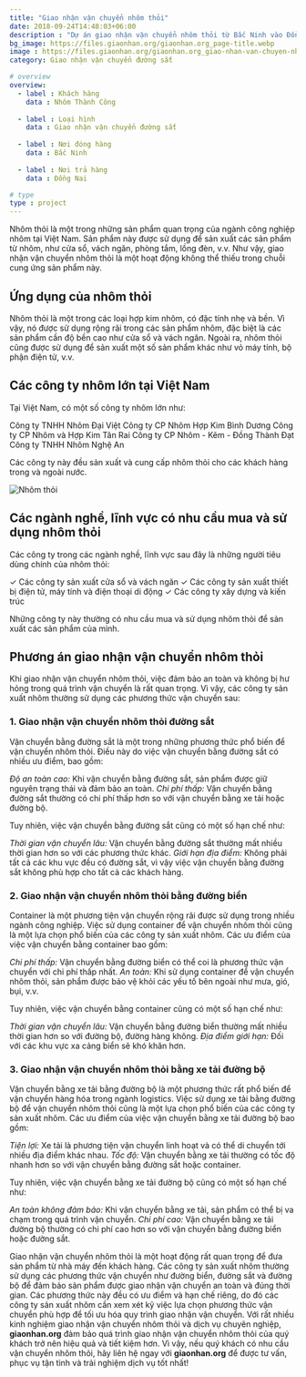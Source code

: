```yaml
---
title: "Giao nhận vận chuyển nhôm thỏi"
date: 2018-09-24T14:48:03+06:00
description : "Dự án giao nhận vận chuyển nhôm thỏi từ Bắc Ninh vào Đồng Nai"
bg_image: https://files.giaonhan.org/giaonhan.org_page-title.webp
image : https://files.giaonhan.org/giaonhan.org_giao-nhan-van-chuyen-nhom-thoi.webp
category: Giao nhận vận chuyển đường sắt

# overview
overview:
  - label : Khách hàng
    data : Nhôm Thành Công
    
  - label : Loại hình
    data : Giao nhận vận chuyển đường sắt
    
  - label : Nơi đóng hàng
    data : Bắc Ninh
    
  - label : Nơi trả hàng
    data : Đồng Nai

# type
type : project
---
```


Nhôm thỏi là một trong những sản phẩm quan trọng của ngành công nghiệp nhôm tại Việt Nam. Sản phẩm này được sử dụng để sản xuất các sản phẩm từ nhôm, như cửa sổ, vách ngăn, phòng tắm, lồng đèn, v.v. Như vậy, giao nhận vận chuyển nhôm thỏi là một hoạt động không thể thiếu trong chuỗi cung ứng sản phẩm này.

## Ứng dụng của nhôm thỏi

Nhôm thỏi là một trong các loại hợp kim nhôm, có đặc tính nhẹ và bền. Vì vậy, nó được sử dụng rộng rãi trong các sản phẩm nhôm, đặc biệt là các sản phẩm cần độ bền cao như cửa sổ và vách ngăn. Ngoài ra, nhôm thỏi cũng được sử dụng để sản xuất một số sản phẩm khác như vỏ máy tính, bộ phận điện tử, v.v.

## Các công ty nhôm lớn tại Việt Nam

Tại Việt Nam, có một số công ty nhôm lớn như:

Công ty TNHH Nhôm Đại Việt
Công ty CP Nhôm Hợp Kim Bình Dương
Công ty CP Nhôm và Hợp Kim Tân Rai
Công ty CP Nhôm - Kẽm - Đồng Thành Đạt
Công ty TNHH Nhôm Nghệ An

Các công ty này đều sản xuất và cung cấp nhôm thỏi cho các khách hàng trong và ngoài nước.

![Nhôm thỏi](https://files.giaonhan.org/giaonhan.org_nhom-thoi.webp)

## Các ngành nghề, lĩnh vực có nhu cầu mua và sử dụng nhôm thỏi

Các công ty trong các ngành nghề, lĩnh vực sau đây là những người tiêu dùng chính của nhôm thỏi:

✓ Các công ty sản xuất cửa sổ và vách ngăn
✓ Các công ty sản xuất thiết bị điện tử, máy tính và điện thoại di động
✓ Các công ty xây dựng và kiến trúc

Những công ty này thường có nhu cầu mua và sử dụng nhôm thỏi để sản xuất các sản phẩm của mình.

## Phương án giao nhận vận chuyển nhôm thỏi

Khi giao nhận vận chuyển nhôm thỏi, việc đảm bảo an toàn và không bị hư hỏng trong quá trình vận chuyển là rất quan trọng. Vì vậy, các công ty sản xuất nhôm thường sử dụng các phương thức vận chuyển sau:

### 1. Giao nhận vận chuyển nhôm thỏi đường sắt

Vận chuyển bằng đường sắt là một trong những phương thức phổ biến để vận chuyển nhôm thỏi. Điều này do việc vận chuyển bằng đường sắt có nhiều ưu điểm, bao gồm:

*Độ an toàn cao:* Khi vận chuyển bằng đường sắt, sản phẩm được giữ nguyên trạng thái và đảm bảo an toàn.
*Chi phí thấp:* Vận chuyển bằng đường sắt thường có chi phí thấp hơn so với vận chuyển bằng xe tải hoặc đường bộ.

Tuy nhiên, việc vận chuyển bằng đường sắt cũng có một số hạn chế như:

*Thời gian vận chuyển lâu:* Vận chuyển bằng đường sắt thường mất nhiều thời gian hơn so với các phương thức khác.
*Giới hạn địa điểm:* Không phải tất cả các khu vực đều có đường sắt, vì vậy việc vận chuyển bằng đường sắt không phù hợp cho tất cả các khách hàng.

### 2. Giao nhận vận chuyển nhôm thỏi bằng đường biển

Container là một phương tiện vận chuyển rộng rãi được sử dụng trong nhiều ngành công nghiệp. Việc sử dụng container để vận chuyển nhôm thỏi cũng là một lựa chọn phổ biến của các công ty sản xuất nhôm. Các ưu điểm của việc vận chuyển bằng container bao gồm:

*Chi phí thấp:* Vận chuyển bằng đường biển có thể coi là phương thức vận chuyển với chi phí thấp nhất.
*An toàn:* Khi sử dụng container để vận chuyển nhôm thỏi, sản phẩm được bảo vệ khỏi các yếu tố bên ngoài như mưa, gió, bụi, v.v.

Tuy nhiên, việc vận chuyển bằng container cũng có một số hạn chế như:

*Thời gian vận chuyển lâu:* Vận chuyển bằng đường biển thường mất nhiều thời gian hơn so với đường bộ, đường hàng không.
*Địa điểm giới hạn:* Đối với các khu vực xa cảng biển sẽ khó khăn hơn.

### 3. Giao nhận vận chuyển nhôm thỏi bằng xe tải đường bộ

Vận chuyển bằng xe tải bằng đường bộ là một phương thức rất phổ biến để vận chuyển hàng hóa trong ngành logistics. Việc sử dụng xe tải bằng đường bộ để vận chuyển nhôm thỏi cũng là một lựa chọn phổ biến của các công ty sản xuất nhôm. Các ưu điểm của việc vận chuyển bằng xe tải đường bộ bao gồm:

*Tiện lợi:* Xe tải là phương tiện vận chuyển linh hoạt và có thể di chuyển tới nhiều địa điểm khác nhau.
*Tốc độ:* Vận chuyển bằng xe tải thường có tốc độ nhanh hơn so với vận chuyển bằng đường sắt hoặc container.

Tuy nhiên, việc vận chuyển bằng xe tải đường bộ cũng có một số hạn chế như:

*An toàn không đảm bảo:* Khi vận chuyển bằng xe tải, sản phẩm có thể bị va chạm trong quá trình vận chuyển.
*Chi phí cao:* Vận chuyển bằng xe tải đường bộ thường có chi phí cao hơn so với vận chuyển bằng đường biển hoặc đường sắt.

Giao nhận vận chuyển nhôm thỏi là một hoạt động rất quan trọng để đưa sản phẩm từ nhà máy đến khách hàng. Các công ty sản xuất nhôm thường sử dụng các phương thức vận chuyển như đường biển, đường sắt và đường bộ để đảm bảo sản phẩm được giao nhận vận chuyển an toàn và đúng thời gian. Các phương thức này đều có ưu điểm và hạn chế riêng, do đó các công ty sản xuất nhôm cần xem xét kỹ việc lựa chọn phương thức vận chuyển phù hợp để tối ưu hóa quy trình giao nhận vận chuyển. Với rất nhiều kinh nghiệm giao nhận vận chuyển nhôm thỏi và dịch vụ chuyên nghiệp, **giaonhan.org** đảm bảo quá trình giao nhận vận chuyển nhôm thỏi của quý khách trở nên hiệu quả và tiết kiệm hơn. Vì vậy, nếu quý khách có nhu cầu vận chuyển nhôm thỏi, hãy liên hệ ngay với **giaonhan.org** để được tư vấn, phục vụ tận tình và trải nghiệm dịch vụ tốt nhất!
